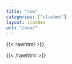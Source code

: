 ```yaml
---
title: "now"
categories: ["slashes"]
layout: slashes
url: "/now/"
---
```


{{< rawhtml >}}

<script src="https://omgnow.rknight.me/now.js?a=thegreekgeek"></script>

{{< /rawhtml >}}
